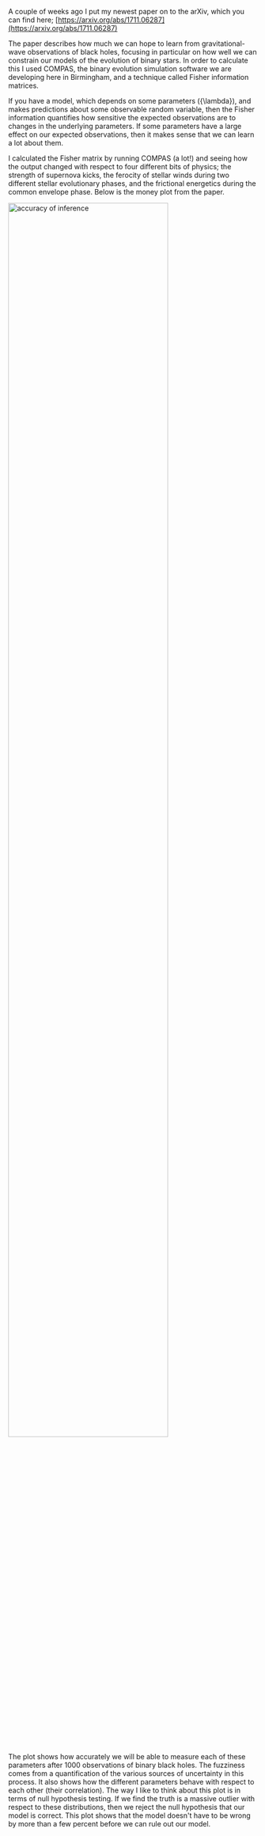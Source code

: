 A couple of weeks ago I put my newest paper on to the arXiv, which you can find here; [https://arxiv.org/abs/1711.06287](https://arxiv.org/abs/1711.06287)

The paper describes how much we can hope to learn from gravitational-wave observations of black holes, focusing in particular on how well we can constrain our models of the evolution of binary stars. In order to calculate this I used COMPAS, the binary evolution simulation software we are developing here in Birmingham, and a technique called Fisher information matrices.

If you have a model, which depends on some parameters \(\{\lambda\}\), and makes predictions about some observable random variable, then the Fisher information quantifies how sensitive the expected observations are to changes in the underlying parameters. If some parameters have a large effect on our expected observations, then it makes sense that we can learn a lot about them.

I calculated the Fisher matrix by running COMPAS (a lot!) and seeing how the output changed with respect to four different bits of physics; the strength of supernova kicks, the ferocity of stellar winds during two different stellar evolutionary phases, and the frictional energetics during the common envelope phase. Below is the money plot from the paper.

<img src="/static/images/freqBootstrappedEllipses.png" alt="accuracy of inference" width="80%"/>

The plot shows how accurately we will be able to measure each of these parameters after 1000 observations of binary black holes. The fuzziness comes from a quantification of the various sources of uncertainty in this process. It also shows how the different parameters behave with respect to each other (their correlation). The way I like to think about this plot is in terms of null hypothesis testing. If we find the truth is a massive outlier with respect to these distributions, then we reject the null hypothesis that our model is correct. This plot shows that the model doesn't have to be wrong by more than a few percent before we can rule out our model.